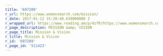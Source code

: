 ```yaml
---
title: '697209'
r_url: https://www.womensmarch.com/mission/
r_date: 2017-01-12 15:20:40.639000000 Z
r_wrapped_url: https://www.reading.am/p/4zfR/https://www.womensmarch.com/mission/
r_page_description: MISSION &amp; VISION
r_page_title: Mission & Vision
r_title: Mission & Vision
r_id: '697209'
r_page_id: '511423'
---
```


